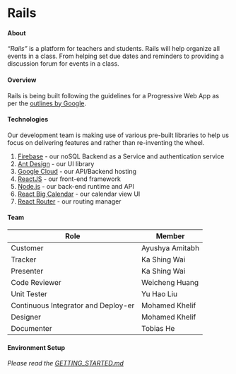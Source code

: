# Rails

#### About  
_“Rails”_ is a platform for teachers and students. Rails will help organize all events in a class. From
helping set due dates and reminders to providing a discussion forum for events in a class.  

#### Overview
Rails is being built following the guidelines for a Progressive Web App as per the [outlines by Google](https://developers.google.com/web/fundamentals/codelabs/your-first-pwapp/). 

#### Technologies
Our development team is making use of various pre-built libraries to help us focus on delivering features and rather than re-inventing the wheel.

1. [Firebase](https://firebase.google.com) - our noSQL Backend as a Service and authentication service
2. [Ant Design](https://ant.design/) - our UI library
3. [Google Cloud](https://cloud.google.com) - our API/Backend hosting
4. [ReactJS](https://reactjs.org/) - our front-end framework
5. [Node.js](http://nodejs.org) - our back-end runtime and API 
6. [React Big Calendar](https://github.com/intljusticemission/react-big-calendar) - our calendar view UI
7. [React Router](https://reacttraining.com/react-router/web/guides/quick-start) - our routing manager

#### Team  

| Role | Member |  
|------|--------|
|Customer|Ayushya Amitabh|
|Tracker|Ka Shing Wai|
|Presenter|Ka Shing Wai|
|Code Reviewer|Weicheng Huang|
|Unit Tester|Yu Hao Liu|
|Continuous Integrator and Deploy-er|Mohamed Khelif|
|Designer|Mohamed Khelif|
|Documenter|Tobias He|

#### Environment Setup
_Please read the [GETTING_STARTED.md](./GETTING_STARTED.md)_
